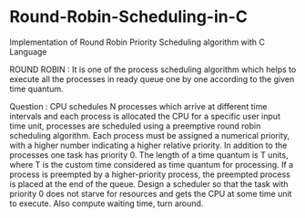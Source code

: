 # Round-Robin-Scheduling-in-C
 Implementation of Round Robin Priority Scheduling algorithm with C Language

ROUND ROBIN : It is one of the process scheduling algorithm which helps to execute all the processes in ready queue one by one according  to the given time quantum.
              
Question : CPU schedules N processes which arrive at different time intervals and each process is allocated the CPU for a specific user input time unit, processes are scheduled using a preemptive round robin scheduling algorithm. Each process must be assigned a numerical priority, with a higher number indicating a higher relative priority. In addition to the processes one task has priority 0. The length of a time quantum is T units, where T is the custom time considered as time quantum for processing. If a process is preempted by a higher-priority process, the preempted process is placed at the end of the queue. Design a scheduler so that the task with priority 0 does not starve for resources and gets the CPU at some time unit to execute. Also compute waiting time, turn around.
